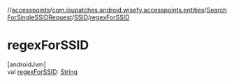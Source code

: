 //[accesspoints](../../../../index.md)/[com.isupatches.android.wisefy.accesspoints.entities](../../index.md)/[SearchForSingleSSIDRequest](../index.md)/[SSID](index.md)/[regexForSSID](regex-for-s-s-i-d.md)

# regexForSSID

[androidJvm]\
val [regexForSSID](regex-for-s-s-i-d.md): [String](https://kotlinlang.org/api/latest/jvm/stdlib/kotlin/-string/index.html)
